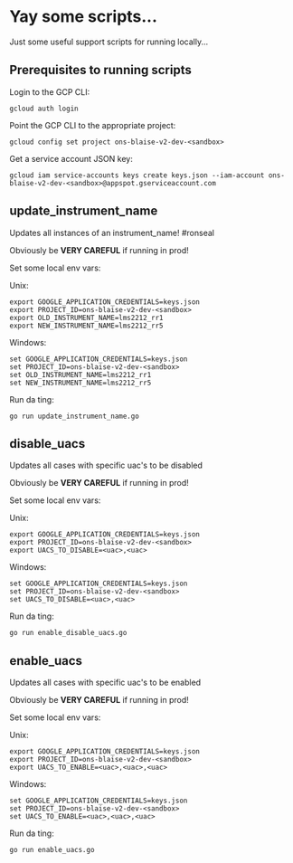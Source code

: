 # Yay some scripts...

Just some useful support scripts for running locally...


## Prerequisites to running scripts

Login to the GCP CLI:
```
gcloud auth login
```

Point the GCP CLI to the appropriate project:
```
gcloud config set project ons-blaise-v2-dev-<sandbox>
```

Get a service account JSON key:
```
gcloud iam service-accounts keys create keys.json --iam-account ons-blaise-v2-dev-<sandbox>@appspot.gserviceaccount.com
```


## update_instrument_name

Updates all instances of an instrument_name! #ronseal

Obviously be **VERY CAREFUL** if running in prod!

Set some local env vars:

Unix:
```
export GOOGLE_APPLICATION_CREDENTIALS=keys.json
export PROJECT_ID=ons-blaise-v2-dev-<sandbox>
export OLD_INSTRUMENT_NAME=lms2212_rr1
export NEW_INSTRUMENT_NAME=lms2212_rr5
```

Windows:
```
set GOOGLE_APPLICATION_CREDENTIALS=keys.json
set PROJECT_ID=ons-blaise-v2-dev-<sandbox>
set OLD_INSTRUMENT_NAME=lms2212_rr1
set NEW_INSTRUMENT_NAME=lms2212_rr5
```

Run da ting:
```
go run update_instrument_name.go
```


## disable_uacs

Updates all cases with specific uac's to be disabled

Obviously be **VERY CAREFUL** if running in prod!

Set some local env vars:

Unix:
```
export GOOGLE_APPLICATION_CREDENTIALS=keys.json
export PROJECT_ID=ons-blaise-v2-dev-<sandbox>
export UACS_TO_DISABLE=<uac>,<uac>
```

Windows:
```
set GOOGLE_APPLICATION_CREDENTIALS=keys.json
set PROJECT_ID=ons-blaise-v2-dev-<sandbox>
set UACS_TO_DISABLE=<uac>,<uac>
```

Run da ting:
```
go run enable_disable_uacs.go
```

## enable_uacs

Updates all cases with specific uac's to be enabled

Obviously be **VERY CAREFUL** if running in prod!

Set some local env vars:

Unix:
```
export GOOGLE_APPLICATION_CREDENTIALS=keys.json
export PROJECT_ID=ons-blaise-v2-dev-<sandbox>
export UACS_TO_ENABLE=<uac>,<uac>,<uac>
```

Windows:
```
set GOOGLE_APPLICATION_CREDENTIALS=keys.json
set PROJECT_ID=ons-blaise-v2-dev-<sandbox>
set UACS_TO_ENABLE=<uac>,<uac>,<uac>
```

Run da ting:
```
go run enable_uacs.go
```